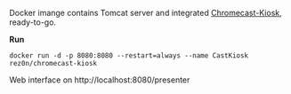 Docker imange contains Tomcat server and integrated [Chromecast-Kiosk](https://github.com/mrothenbuecher/Chromecast-Kiosk), ready-to-go.

**Run**

```
docker run -d -p 8080:8080 --restart=always --name CastKiosk rez0n/chromecast-kiosk
```
Web interface on http://localhost:8080/presenter
